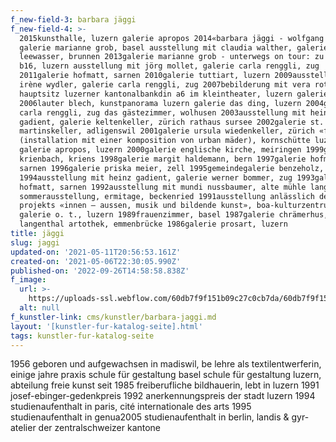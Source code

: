 ```yaml
---
f_new-field-3: barbara jäggi
f_new-field-4: >-
  2015kunsthalle, luzern galerie apropos 2014«barbara jäggi - wolfgang kupczyk»,
  galerie marianne grob, basel ausstellung mit claudia walther, galerie am
  leewasser, brunnen 2013galerie marianne grob - unterwegs on tour: zu gast bei
  b16, luzern ausstellung mit jörg mollet, galerie carla renggli, zug
  2011galerie hofmatt, sarnen 2010galerie tuttiart, luzern 2009ausstellung mit
  irène wydler, galerie carla renggli, zug 2007bebilderung mit vera rothamel,
  hauptsitz luzerner kantonalbankdin a6 im kleintheater, luzern galerie kriens
  2006lauter blech, kunstpanorama luzern galerie das ding, luzern 2004galerie
  carla renggli, zug das gästezimmer, wolhusen 2003ausstellung mit heinz
  gadient, galerie keltenkeller, zürich rathaus sursee 2002galerie st.
  martinskeller, adligenswil 2001galerie ursula wiedenkeller, zürich «findlinge»
  (installation mit einer komposition von urban mäder), kornschütte luzern
  galerie apropos, luzern 2000galerie englische kirche, meiringen 1999galerie
  krienbach, kriens 1998galerie margit haldemann, bern 1997galerie hofmatt,
  sarnen 1996galerie priska meier, zell 1995gemeindegalerie benzeholz, meggen
  1994ausstellung mit heinz gadient, galerie werner bommer, zug 1993galerie
  hofmatt, sarnen 1992ausstellung mit mundi nussbaumer, alte mühle langenthal
  sommerausstellung, ermitage, beckenried 1991ausstellung anlässlich des
  projekts «innen – aussen, musik und bildende kunst», boa-kulturzentrum, luzern
  galerie o. t., luzern 1989frauenzimmer, basel 1987galerie chrämerhus,
  langenthal artothek, emmenbrücke 1986galerie prosart, luzern
title: jäggi
slug: jaggi
updated-on: '2021-05-11T20:56:53.161Z'
created-on: '2021-05-06T22:30:05.990Z'
published-on: '2022-09-26T14:58:58.838Z'
f_image:
  url: >-
    https://uploads-ssl.webflow.com/60db7f9f151b09c27c0cb7da/60db7f9f151b09cfb10cba3f_ja%CC%88ggi.jpg
  alt: null
f_kunstler-link: cms/kunstler/barbara-jaggi.md
layout: '[kunstler-fur-katalog-seite].html'
tags: kunstler-fur-katalog-seite
---
```


1956 geboren und aufgewachsen in madiswil, be lehre als textilentwerferin, einige jahre praxis schule für gestaltung basel schule für gestaltung luzern, abteilung freie kunst seit 1985 freiberufliche bildhauerin, lebt in luzern 1991 josef-ebinger-gedenkpreis 1992 anerkennungspreis der stadt luzern 1994 studienaufenthalt in paris, cité internationale des arts 1995 studienaufenthalt in genua2005 studienaufenthalt in berlin, landis & gyr-atelier der zentralschweizer kantone
